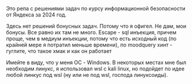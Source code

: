 Это репа с решениями задач по курсу информационной безопасности от Яндекса за 2024 год.

Здесь нет решений бонусных задач. Потому что я офигел. Не дам, мои бонусы. Все равно их там не много. Escape - sql инъекция, причем проще, чем в медиум инъекции, потому что есть исходный код (по крайней мере я потратил меньше времени), по moodquery хинт - гуглите, что такое хмак и как он работает

Имейте в виду, что у меня ОС - Windows. В некоторых местах мне был необходим линукс, я использовал wsl с kali linux, но подойдет по идее любой линкус под wsl (ну или не под wsl, господа линуксоиды). 
